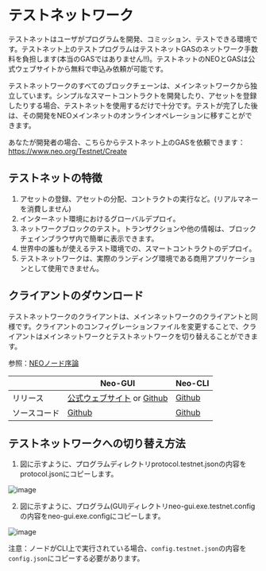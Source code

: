 # テストネットワーク

テストネットはユーザがプログラムを開発、コミッション、テストできる環境です。テストネット上のテストプログラムはテストネットGASのネットワーク手数料を負担します(本当のGASではありません!!)。テストネットのNEOとGASは公式ウェブサイトから無料で申込み依頼が可能です。

テストネットワークのすべてのブロックチェーンは、メインネットワークから独立しています。シンプルなスマートコントラクトを開発したり、アセットを登録したりする場合、テストネットを使用するだけで十分です。テストが完了した後は、その開発をNEOメインネットのオンラインオペレーションに移すことができます。

あなたが開発者の場合、こちらからテストネット上のGASを依頼できます：https://www.neo.org/Testnet/Create

## テストネットの特徴

1. アセットの登録、アセットの分配、コントラクトの実行など。(リアルマネーを消費しません)
2. インターネット環境におけるグローバルデプロイ。
3. ネットワークブロックのテスト。トランザクションや他の情報は、ブロックチェインブラウザ内で簡単に表示できます。
4. 世界中の誰もが使えるテスト環境での、スマートコントラクトのデプロイ。
5. テストネットワークは、実際のランディング環境である商用アプリケーションとして使用できません。

## クライアントのダウンロード

テストネットワークのクライアントは、メインネットワークのクライアントと同様です。クライアントのコンフィグレーションファイルを変更することで、クライアントはメインネットワークとテストネットワークを切り替えることができます。

参照：[NEOノード序論](introduction.md)

|      | Neo-GUI                        | Neo-CLI                        |
| ---- | ---------------------------------------- | ---------------------------------------- |
| リリース | [公式ウェブサイト](https://www.neo.org/download) or [Github](https://github.com/neo-project/neo-gui/releases) | [Github](https://github.com/neo-project/neo-cli/releases) |
| ソースコード | [Github](https://github.com/neo-project/neo-gui) | [Github](https://github.com/neo-project/neo-cli) |

## テストネットワークへの切り替え方法

1. 図に示すように、プログラムディレクトリprotocol.testnet.jsonの内容をprotocol.jsonにコピーします。

![image](http://docs.neo.org/images/2017-06-08_14-16-35.png)

2. 図に示すように、プログラム(GUI)ディレクトリneo-gui.exe.testnet.configの内容をneo-gui.exe.configにコピーします。

![image](http://docs.neo.org/images/2017-06-08_14-16-12.png)

注意：ノードがCLI上で実行されている場合、`config.testnet.json`の内容を`config.json`にコピーする必要があります。
